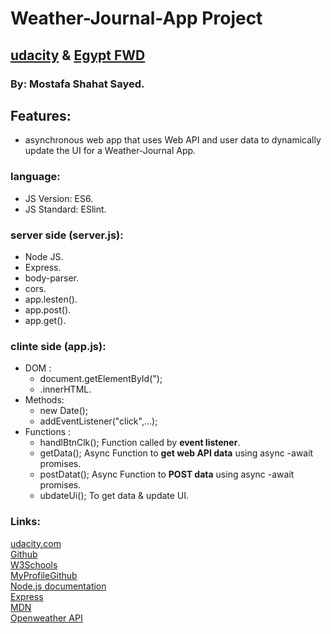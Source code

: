 # Weather-Journal-App Project
## [udacity](https://www.udacity.com/) & [Egypt FWD](https://egfwd.com/)
### By: Mostafa Shahat Sayed.
## Features:
* asynchronous web app that uses Web API and user data to dynamically update the UI for a Weather-Journal App.
### language:
* JS Version: ES6.
* JS Standard: ESlint.
### server side (server.js):
* Node JS.
* Express.
* body-parser.
* cors.
* app.lesten().
* app.post().
* app.get().
### clinte side (app.js):
* DOM :
    * document.getElementById(");
    * .innerHTML.
* Methods:
    * new Date();
    * addEventListener("click",...);
* Functions :
    * handlBtnClk(); Function called by **event listener**.
    * getData(); Async Function to **get web API data** using async -await promises.
    * postDatat(); Async Function to **POST data** using async -await promises.
    * ubdateUi(); To get data & update UI.
### Links:
[udacity.com](https://www.udacity.com/)  
[Github](https://docs.github.com/en/github/writing-on-github/basic-writing-and-formatting-syntax#links)  
[W3Schools](https://www.w3schools.com/js/js_htmldom.asp)  
[MyProfileGithub](https://github.com/MostafaShahat2021)  
[Node.js documentation](https://nodejs.org/en/docs/)  
[Express](http://expressjs.com/)  
[MDN](https://developer.mozilla.org/en-US/docs/Web/API/Fetch_API)  
[Openweather API](https://openweathermap.org/api)  